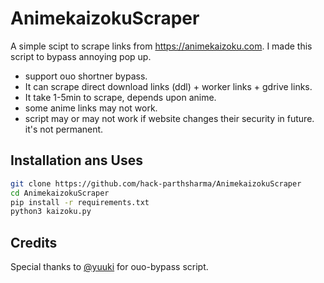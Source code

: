 # AnimekaizokuScraper

A simple scipt to scrape links from https://animekaizoku.com. I made this script to bypass annoying pop up.

- support ouo shortner bypass.
- It can scrape direct download links (ddl) + worker links + gdrive links.
- It take 1-5min to scrape, depends upon anime.
- some anime links may not work.
- script may or may not work if website changes their security in future. it's not permanent.

## Installation ans Uses


```bash
git clone https://github.com/hack-parthsharma/AnimekaizokuScraper
cd AnimekaizokuScraper
pip install -r requirements.txt
python3 kaizoku.py
```


## Credits

Special thanks to [@yuuki](https://github.com/xcscxr) for ouo-bypass script.




